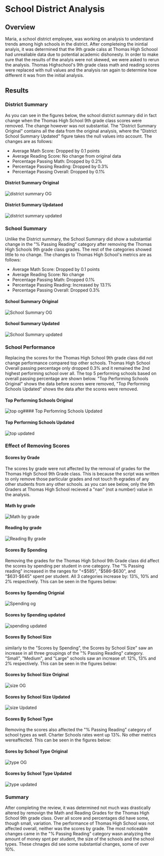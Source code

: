 # School District Analysis

## Overview
Maria, a school district employee, was working on analysis to understand trends among high schools in the district. After completeing the inintial analyis, it was determined that the 9th grade calss at Thomas High Schoool had unrealiable data due to potential academic dishonesty. In order to make sure that the results of the analyis were not skewed, we were asked to rerun the analysis. Thomas Highschool's 9th grade class math and reading scores were replaced with null values and the analysis ran again to determine how different it was from the initial analysis.


## Results
### District Summary
As you can see in the figures below, the school district summary did in fact change when  the Thomas High School 9th grade class scores were removed. The change however was not substantial. The "District Summary Original" contains all the data from the original analysis, where the "District School Summary Updated" figure takes the null values into account. The changes are as follows:
- Average Math Score: Dropped by 0.1 points
- Average Reading Score: No change from original data
- Percentage Passing Math: Dropped by 0.2%
- Percentage Passing Reading: Dropped by 0.3%
- Percentage Passing Overall: Dropped by 0.1%

#### District Summary Original
![district summary OG](https://user-images.githubusercontent.com/102814578/168504458-612f780d-4933-4fc6-b6ba-f9a8256a5651.png)
#### District Summary Updataed
![district summary updated](https://user-images.githubusercontent.com/102814578/168504321-3d9a0358-abd7-4998-9055-2eac11a331dd.png)

### School Summary
Unlike the District summary, the School Summary did show a substantial change in the "% Passing Reading" category after removing the Thomas High Schools 9th grade class grades. The rest of the categories showed little to no change. The changes to Thomas High School's metrics are as follows:
- Average Math Score: Dropped by 0.1 points
- Average Reading Score: No change
- Percentage Passing Math: Dropped 0.1%
- Percentage Passing Reading: Increased by 13.1%
- Percentage Passing Overall: Dropped 0.3%

#### School Summary Original
![School Summary OG](https://user-images.githubusercontent.com/102814578/168927963-8cccf86e-188c-4526-a06b-9af37e9bfc60.png)
#### School Summary Updated
![School Summary updated](https://user-images.githubusercontent.com/102814578/168927972-3ea09331-9db6-40db-9498-0a9dc94a3532.png)

### School Performance
Replacing the scores for the Thomas High School 9th grade class did not change performance compared top other schools. Thomas High School Overall passing percentage only dropped 0.3% and it remained the 2nd highest performing school over all. The top 5 performing schools based on overall passing percentage are shown below. "Top Performing Schools Original" shows the data before scores were removed, "Top Performing Schools Updated" shows the data after the scores were removed.
#### Top Performing Schools Original
![top og](https://user-images.githubusercontent.com/102814578/168945680-22ae6b61-691c-4b4e-8b3d-729747e726b7.png)#### Top Perfomring Schools Updated
#### Top Performing Schools Updated
![top updated](https://user-images.githubusercontent.com/102814578/168945691-aef962a4-6e8e-424f-b1f0-dab7d73defb2.png)


### Effect of Removing Scores
#### Scores by Grade
The scores by grade were not affected by the removal of grades for the Thomas High School 9th Grade class. This is because the script was written to only remove those particular grades and not touch th egrades of any other students from any other schools. as you can see below, only the 9th Graders at Thomas High School recieved a "nan" (not a number) value in the analysis.
#### Math by grade
![Math by grade](https://user-images.githubusercontent.com/102814578/168506059-58ca9985-3bac-4dc5-a55c-62f11ffdc16b.png)
#### Reading by grade
![Reading By grade](https://user-images.githubusercontent.com/102814578/168506065-2627e700-4a01-4cc9-9089-b3056f0fa947.png)

#### Scores By Spending
Removing the grades for the Thomas High School 9th Grade class did affect the scores by spending per student in one category. The "% Passing reading" increased in the ranges for "<$585", "$586-$630", and "$631-$645" spent per student. All 3 categories increase by: 13%, 10% and 2% respectively. This can be seen in the figures below:  
#### Scores by Spending Orignial
![Spending og](https://user-images.githubusercontent.com/102814578/168506223-ba81eb46-35bd-4a76-b85a-423f921874b6.png)
#### Scores by Spending updated
![spending updated](https://user-images.githubusercontent.com/102814578/168506232-061f367b-4897-4495-9e44-8a7dfd92daa4.png)

#### Scores By School Size
similarly to the "Scores by Spending", the Scores by School Size" saw an increase in all three groupings of the "% Passing Reading" category. "Small", "Medium", and "Large" schools saw an increase of: 12%, 13% and 2% respectively. This can be seen in the figures below: 
#### Scores by School Size Original
![size OG](https://user-images.githubusercontent.com/102814578/168506532-42048ee5-aabd-4620-b679-ab355c7e5834.png)
#### Scores by School Size Updated
![size Updated](https://user-images.githubusercontent.com/102814578/168506540-d7de5457-a30c-46cc-8b8a-3b3c44c6313f.png)

#### Scores By School Type
Removing the scores also affected the "% Passing Reading" category of school types as well. Charter Schools rates went up 13%. No other metrics wereaffected. This can be seen in the figures below: 
#### Sores by School Type Original
![type OG](https://user-images.githubusercontent.com/102814578/168506697-31e7492f-6e9f-445e-a5a6-f6e0258b593f.png)
#### Scores by School Type Updated
![type updated](https://user-images.githubusercontent.com/102814578/168506702-a2564543-e7c4-4d5a-8252-fdd34031ca14.png)

### Summary
After completing the review, it was determined not much was drastically altered by removign the Math and Reading Grades for the Thomas High School 9th grade class. Over all score and percentages did have some, though small, variation. The performance of Thomas High School was not affected overall, neither was the scores by grade. The most noticeable changes came in the "% Passing Reading" category wasn analyzing the amount of money spnt per student, the size of the schools and the school types. These chnages did see some substantial changes, some of over 10%.
